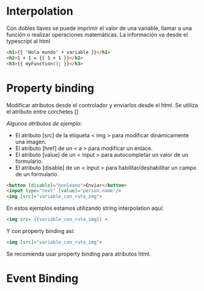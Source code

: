 # Interpolation

Con dobles llaves se puede imprimir el valor de una variable, llamar a una función o realizar operaciones matemáticas.
La información va desde el typescript al html
```html
<h1>{{ 'Hola mundo' + variable }}</h1>
<h2>1 + 1 = {{ 1 + 1 }}</h2>
<h3>{{ myFunction(); }}</h3>
````
# Property binding

Modificar atributos desde el controlador y enviarlos desde el html. Se utiliza el atributo entre corchetes []

_Algunos atributos de ejemplo:_
- El atributo [src] de la etiqueta < img > para modificar dinámicamente una imagen.
- El atributo [href] de un < a > para modificar un enlace.
- El atributo [value] de un < input > para autocompletar un valor de un formulario.
- El atributo [disable] de un < input > para habilitar/deshabilitar un campo de un formulario.

```html
<button [disable]="booleano">Enviar</button>
<input type="text" [value]='person.name'/>
<img [src]="variable_con_ruta_img">
````
En estos ejemplos estamos utilizando string interpolation aquí:
```html
<img src= {{variable_con_ruta_img}} >
````
Y con property binding así:
```html
<img [src]="variable_con_ruta_img">
````
Se recomienda usar property binding para atributos html.

# Event Binding

